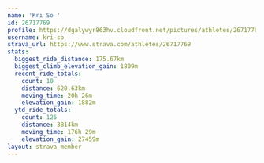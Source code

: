 ```yaml
---
name: 'Kri So '
id: 26717769
profile: https://dgalywyr863hv.cloudfront.net/pictures/athletes/26717769/7761026/14/large.jpg
username: kri-so
strava_url: https://www.strava.com/athletes/26717769
stats:
  biggest_ride_distance: 175.67km
  biggest_climb_elevation_gain: 1809m
  recent_ride_totals:
    count: 10
    distance: 620.63km
    moving_time: 20h 26m
    elevation_gain: 1882m
  ytd_ride_totals:
    count: 126
    distance: 3814km
    moving_time: 176h 29m
    elevation_gain: 27459m
layout: strava_member
--- 
```

